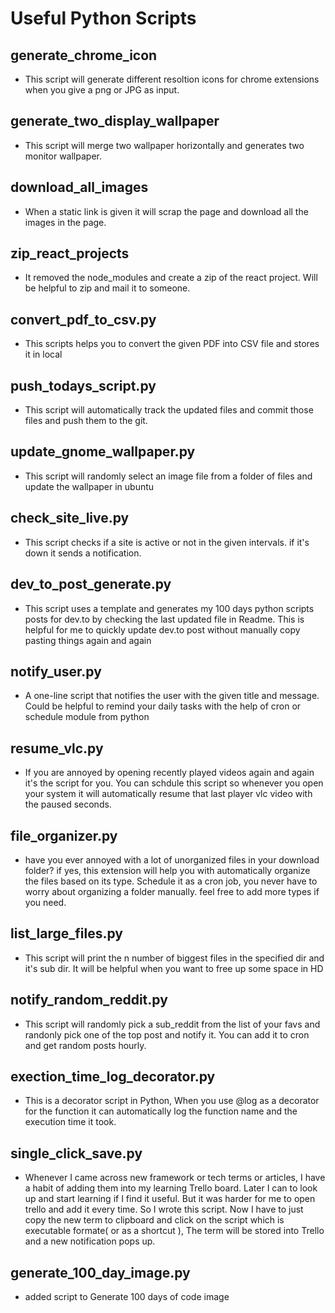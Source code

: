 # Useful Python Scripts
## generate_chrome_icon

- This script will generate different resoltion icons for chrome extensions when you give a png or JPG as input.

## generate_two_display_wallpaper
- This script will merge two wallpaper horizontally and generates two monitor wallpaper.

## download_all_images

- When a static link is given it will scrap the page and download all the images in the page.

## zip_react_projects

- It removed the node_modules and create a zip of the react project. Will be helpful to zip and mail it to someone. 


## convert_pdf_to_csv.py
- This scripts helps you to convert the given PDF into CSV file and stores it in local


## push_todays_script.py
- This script will automatically track the updated files and commit those files and push them to the git.

## update_gnome_wallpaper.py
- This script will randomly select an image file from a folder of files and update the wallpaper in ubuntu

## check_site_live.py
- This script checks if a site is active or not in the given intervals. if it's down it sends a notification.

## dev_to_post_generate.py
- This script uses a template and generates my 100 days python scripts posts for dev.to by checking the last updated file in Readme. This is helpful for me to quickly update dev.to post without manually copy pasting things again and again

## notify_user.py
- A one-line script that notifies the user with the given title and message. Could be helpful to remind your daily tasks with the help of cron or schedule module from python

## resume_vlc.py
- If you are annoyed by opening recently played videos again and again it's the script for you. You can schdule this script so whenever you open your system it will automatically resume that last player vlc video with the paused seconds.

## file_organizer.py
- have you ever annoyed with a lot of unorganized files in your download folder? if yes, this extension will help you with automatically organize the files based on its type. Schedule it as a cron job, you never have to worry about organizing a folder manually.   feel free to add more types if you need.

## list_large_files.py
- This script will print the n number of biggest files in the specified dir and it's sub dir. It will be helpful when you want to free up some space in HD

## notify_random_reddit.py
- This script will randomly pick a sub_reddit from the list of your favs and randonly pick one of the top post and notify it. You can add it to cron and get random posts hourly.

## exection_time_log_decorator.py
- This is a decorator script in Python, When you use @log as a decorator for the function it can automatically log the function name and the execution time it took.

## single_click_save.py
- Whenever I came across new framework or tech terms or articles, I have a habit of adding them into my learning Trello board. Later I can to look up and start learning if I find it useful. But it was harder for me to open trello and add it every time. So I wrote this script. Now I have to just copy the new term to clipboard and click on the script which is executable formate( or as a shortcut ), The term will be stored into Trello and a new notification pops up.

## generate_100_day_image.py
- added script to Generate 100 days of code image
